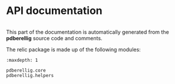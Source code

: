 
# API documentation

```{module} pdberellig
```

This part of the documentation is automatically generated from the **pdberellig** source code and comments.

The relic package is made up of the following modules:

```{toctree}
:maxdepth: 1

pdberellig.core
pdberellig.helpers
```
